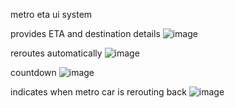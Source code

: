 metro eta ui system

provides ETA and destination details
![image](https://github.com/user-attachments/assets/05026c97-7127-4f51-9dda-6217c55e0184)

reroutes automatically
![image](https://github.com/user-attachments/assets/f5357626-c4d3-4a78-9eb7-656c6cbbe8d1)

countdown
![image](https://github.com/user-attachments/assets/d948ade4-f1f3-4e49-9826-9f0252192b20)

indicates when metro car is rerouting back
![image](https://github.com/user-attachments/assets/64ab9439-3d7d-4f48-887f-25d808efea41)
